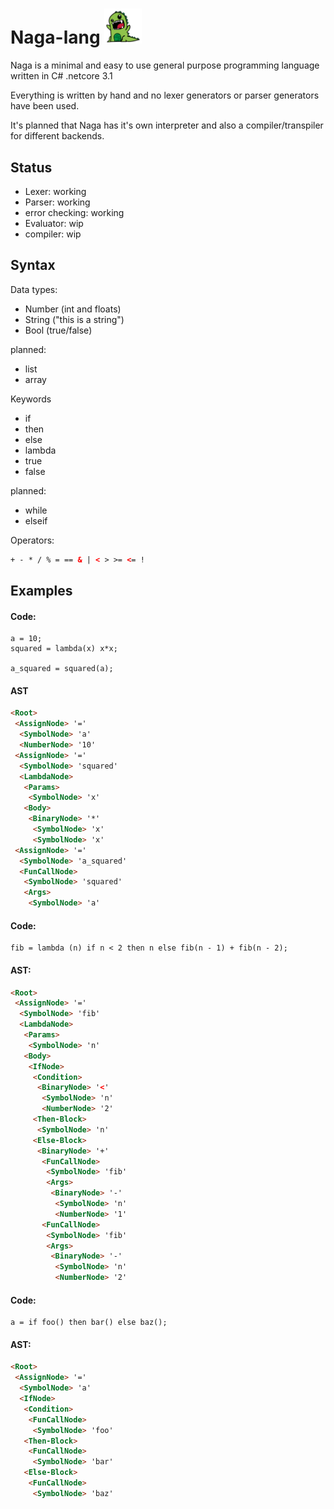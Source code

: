 


# Naga-lang <img src="https://github.com/RednibCoding/Naga-lang/blob/master/res/naga_icon.png" width="60"> 
Naga is a minimal and easy to use general purpose programming language written in C# .netcore 3.1

Everything is written by hand and no lexer generators or parser generators have been used.

It's planned that Naga has it's own interpreter and also a compiler/transpiler for different backends.


## Status
- Lexer: working
- Parser: working
- error checking: working
- Evaluator: wip
- compiler: wip

## Syntax

Data types:
- Number (int and floats)
- String ("this is a string")
- Bool (true/false)

planned:
- list
- array

Keywords
- if
- then
- else
- lambda
- true
- false

planned:
- while
- elseif

Operators:
```html
+ - * / % = == & | < > >= <= !
```
## Examples
#### Code:
	a = 10;
	squared = lambda(x) x*x;

	a_squared = squared(a);
#### AST
```html
<Root>
 <AssignNode> '='
  <SymbolNode> 'a'
  <NumberNode> '10'
 <AssignNode> '='
  <SymbolNode> 'squared'
  <LambdaNode>
   <Params>
    <SymbolNode> 'x'
   <Body>
    <BinaryNode> '*'
     <SymbolNode> 'x'
     <SymbolNode> 'x'
 <AssignNode> '='
  <SymbolNode> 'a_squared'
  <FunCallNode>
   <SymbolNode> 'squared'
   <Args>
    <SymbolNode> 'a'
```
#### Code:
    fib = lambda (n) if n < 2 then n else fib(n - 1) + fib(n - 2);
#### AST:
```html
<Root>
 <AssignNode> '='
  <SymbolNode> 'fib'
  <LambdaNode>
   <Params>
    <SymbolNode> 'n'
   <Body>
    <IfNode>
     <Condition>
      <BinaryNode> '<'
       <SymbolNode> 'n'
       <NumberNode> '2'
     <Then-Block>
      <SymbolNode> 'n'
     <Else-Block>
      <BinaryNode> '+'
       <FunCallNode>
        <SymbolNode> 'fib'
        <Args>
         <BinaryNode> '-'
          <SymbolNode> 'n'
          <NumberNode> '1'
       <FunCallNode>
        <SymbolNode> 'fib'
        <Args>
         <BinaryNode> '-'
          <SymbolNode> 'n'
          <NumberNode> '2'
 ```
#### Code:
    a = if foo() then bar() else baz();
#### AST:
 ```html
<Root>
  <AssignNode> '='
   <SymbolNode> 'a'
   <IfNode>
    <Condition>
     <FunCallNode>
      <SymbolNode> 'foo'
    <Then-Block>
     <FunCallNode>
      <SymbolNode> 'bar'
    <Else-Block>
     <FunCallNode>
      <SymbolNode> 'baz'
```
 
